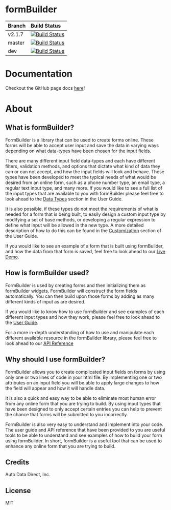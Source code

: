 formBuilder
===========
| Branch | Build Status |
|:-------|:-------------|
| v2.1.7 | [![Build Status](https://travis-ci.org/autodatadirect/formBuilder.svg?branch=v2.1.7)](https://travis-ci.org/autodatadirect/formBuilder/branches) |
| master | [![Build Status](https://travis-ci.org/autodatadirect/formBuilder.svg?branch=master)](https://travis-ci.org/autodatadirect/formBuilder/branches) |
| dev | [![Build Status](https://travis-ci.org/autodatadirect/formBuilder.svg?branch=dev)](https://travis-ci.org/autodatadirect/formBuilder/branches) |

# Documentation
Checkout the GitHub page docs [here](http://autodatadirect.github.io/formBuilder/)!

# About

## What is formBuilder?
FormBuilder is a library that can be used to create forms online. These forms will be able to accept user input and save the data in varying ways depending on what data-types have been chosen for the input fields.

There are many different input field data-types and each have different filters, validation methods, and options that dictate what kind of data they can or can not accept, and how the input fields will look and behave. These types have been developed to meet the typical needs of what would be desired from an online form, such as a phone number type, an email type, a regular text input type, and many more. If you would like to see a full list of the input types that are available to you with formBuilder please feel free to look ahead to the <a href="./guide.html#dataTypes">Data Types</a> section in the User Guide.

It is also possible, if these types do not meet the requirements of what is needed for a form that is being built, to easily design a custom input type by modifying a set of base methods, or developing a regular expression to define what input will be allowed in the new type. A more detailed description of how to do this can be found in the <a href="./guide.html#customization">Customization</a> section of the User Guide.

If you would like to see an example of a form that is built using formBuilder, and how the data from that form is saved, feel free to look ahead to our <a href="./guide.html#demo">Live Demo</a>.

## How is formBuilder used?
FormBuilder is used by creating forms and then initializing them as formBuilder widgets. FormBuilder will construct the form fields automatically. You can then build upon those forms by adding as many different kinds of input as are desired.

If you would like to know how to use formBuilder and see examples of each different input types and how they work, please feel free to look ahead to the <a href="./guide.html#basics">User Guide</a>.

For a more in-depth understanding of how to use and manipulate each different available resource in the formBuilder library, please feel free to look ahead to our <a href='./api.html#widgets'>[API Reference]()</a>

## Why should I use formBuilder?
FormBuilder allows you to create complicated input fields on forms by using only one or two lines of code in your html file. By implementing one or two attributes on an input field you will be able to apply large changes to how the field will appear and how it will handle data.

It is also a quick and easy way to be able to eliminate most human error from any online form that you are trying to build. By using input types that have been designed to only accept certain entries you can help to prevent the chance that forms will be submitted to you incorrectly.

FormBuilder is also very easy to understand and implement into your code. The user guide and API reference that have been provided to you are useful tools to be able to understand and see examples of how to build your form using formBuilder. In short, formBuilder is a useful tool that can be used to enhance any online form that you are trying to build.



## Credits
Auto Data Direct, Inc.

## License
MIT
